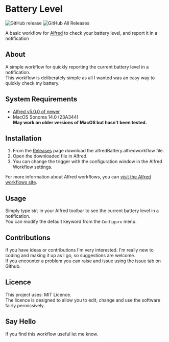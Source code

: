 # Battery Level

![GitHub release](https://img.shields.io/github/release/aarblaster/alfredBattery.svg)
![GitHub All Releases](https://img.shields.io/github/downloads/aarblaster/alfredBattery/total.svg)

A basic workflow for [Alfred](https://www.alfredapp.com) to check your battery level, and report it in a notification

## About

A simple workflow for quickly reporting the current battery level in a notification.   
This workflow is deliberately simple as all I wanted was an easy way to quickly check my battery.

## System Requirements
- [Alfred v5.0.0 of newer](https://alfredapp.com)  
- MacOS Sonoma 14.0 (23A344)  
**May work on older versions of MacOS but hasn't been tested.**

## Installation
1. From the [Releases](https://github.com/aarblaster/alfredBattery/releases) page download the alfredBattery.alfredworkflow file.
2. Open the downloaded file in Alfred.
3. You can change the trigger with the configuration window in the Alfred Workflow settings. 

For more information about Alfred workflows, you can [visit the Alfred workflows site](https://www.alfredapp.com/help/workflows/).

## Usage
Simply type `bbl` in your Alfred toolbar to see the current battery level in a notification.  
You can modify the default keyword from the `Configure` menu.

## Contributions
If you have ideas or contributions I'm very interested. I'm really new to coding and making it up as I go, so suggestions are welcome.   
If you encounter a problem you can raise and issue using the issue tab on Github.

## Licence 
This project uses: MIT Licence.  
The licence is designed to allow you to edit, change and use the software fairly permissively.

## Say Hello
 If you find this workflow useful let me know.